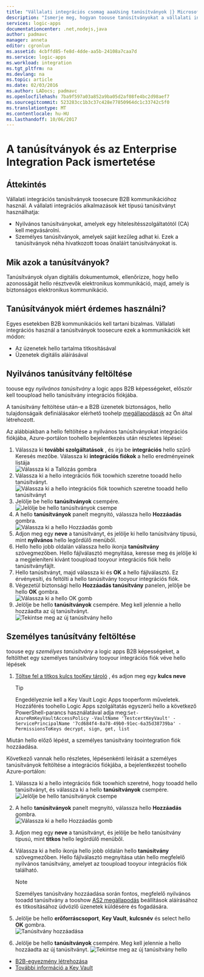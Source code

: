 ```yaml
---
title: "Vállalati integrációs csomag aaaUsing tanúsítványok |} Microsoft Docs"
description: "Ismerje meg, hogyan toouse tanúsítványokat a vállalati integrációs csomag hello |} Az Azure Logic Apps alkalmazások"
services: logic-apps
documentationcenter: .net,nodejs,java
author: padmavc
manager: anneta
editor: cgronlun
ms.assetid: 4cbffd85-fe8d-4dde-aa5b-24108a7caa7d
ms.service: logic-apps
ms.workload: integration
ms.tgt_pltfrm: na
ms.devlang: na
ms.topic: article
ms.date: 02/03/2016
ms.author: LADocs; padmavc
ms.openlocfilehash: 7ba9f597a03a852a9ba05d2af08fe4bc2d98aef7
ms.sourcegitcommit: 523283cc1b3c37c428e77850964dc1c33742c5f0
ms.translationtype: MT
ms.contentlocale: hu-HU
ms.lasthandoff: 10/06/2017
---
```

# <a name="learn-about-certificates-and-enterprise-integration-pack"></a>A tanúsítványok és az Enterprise Integration Pack ismertetése
## <a name="overview"></a>Áttekintés
Vállalati integrációs tanúsítványok toosecure B2B kommunikációhoz használ. A vállalati integrációs alkalmazások két típusú tanúsítványt használhatja:

* Nyilvános tanúsítványokat, amelyek egy hitelesítésszolgáltatótól (CA) kell megvásárolni.
* Személyes tanúsítványok, amelyek saját kezűleg adhat ki. Ezek a tanúsítványok néha hivatkozott tooas önaláírt tanúsítványokat is.

## <a name="what-are-certificates"></a>Mik azok a tanúsítványok?
Tanúsítványok olyan digitális dokumentumok, ellenőrizze, hogy hello azonosságát hello résztvevők elektronikus kommunikáció, majd, amely is biztonságos elektronikus kommunikáció.

## <a name="why-use-certificates"></a>Tanúsítványok miért érdemes használni?
Egyes esetekben B2B kommunikációs kell tartani bizalmas. Vállalati integrációs használ a tanúsítványok toosecure ezek a kommunikációk két módon:

* Az üzenetek hello tartalma titkosításával
* Üzenetek digitális aláírásával  

## <a name="upload-a-public-certificate"></a>Nyilvános tanúsítvány feltöltése

toouse egy *nyilvános tanúsítvány* a logic apps B2B képességeket, először kell tooupload hello tanúsítvány integrációs fiókjába.  

A tanúsítvány feltöltése után-e a B2B üzenetek biztonságos, hello tulajdonságaik definiálásakor elérhető toohelp [megállapodások](logic-apps-enterprise-integration-agreements.md) az Ön által létrehozott.  

Az alábbiakban a hello feltöltése a nyilvános tanúsítványokat integrációs fiókjába, Azure-portálon toohello bejelentkezés után részletes lépései:

1. Válassza ki **további szolgáltatások** , és írja be **integrációs** hello szűrő Keresés mezőbe. Válassza ki **integrációs fiókok** a hello eredményeinek listája     
![Válassza ki a Tallózás gombra](media/logic-apps-enterprise-integration-certificates/overview-1.png)  
2. Válassza ki a hello integrációs fiók toowhich szeretne tooadd hello tanúsítványt.  
![Válassza ki a hello integrációs fiók toowhich szeretne tooadd hello tanúsítványt](media/logic-apps-enterprise-integration-certificates/overview-3.png)  
3. Jelölje be hello **tanúsítványok** csempére.  
![Jelölje be hello tanúsítványok csempe](media/logic-apps-enterprise-integration-certificates/certificate-1.png)
4. A hello **tanúsítványok** panelt megnyitó, válassza hello **Hozzáadás** gombra.   
![Válassza ki a hello Hozzáadás gomb](media/logic-apps-enterprise-integration-certificates/certificate-2.png)
5. Adjon meg egy **neve** a tanúsítványt, és jelölje ki hello tanúsítvány típusú, mint **nyilvános** hello legördülő menüből.  
6. Hello hello jobb oldalán válassza hello ikonja **tanúsítvány** szövegmezőben. Hello fájlválasztó megnyitása, keresse meg és jelölje ki a megjeleníteni kívánt tooupload tooyour integrációs fiók hello tanúsítványfájlt.
7. Hello tanúsítványt, majd válassza ki és **OK** a hello fájlválasztó. Ez érvényesíti, és feltölti a hello tanúsítvány tooyour integrációs fiók.
8. Végezetül biztonsági hello **Hozzáadás tanúsítvány** panelen, jelölje be hello **OK** gombra.  
![Válassza ki a hello OK gomb](media/logic-apps-enterprise-integration-certificates/certificate-3.png)  
9. Jelölje be hello **tanúsítványok** csempére. Meg kell jelennie a hello hozzáadta az új tanúsítványt.  
![Tekintse meg az új tanúsítvány hello](media/logic-apps-enterprise-integration-certificates/certificate-4.png)  

## <a name="upload-a-private-certificate"></a>Személyes tanúsítvány feltöltése

toouse egy *személyes tanúsítvány* a logic apps B2B képességeket, a feltölthet egy személyes tanúsítvány tooyour integrációs fiók véve hello lépések

1. [Töltse fel a titkos kulcs tooKey tároló](../key-vault/key-vault-get-started.md "további információ a Key Vault") , és adjon meg egy **kulcs neve** 
   
   > [!TIP]
   > Engedélyeznie kell a Key Vault Logic Apps tooperform műveletek. Hozzáférés toohello Logic Apps szolgáltatás egyszerű hello a következő PowerShell-parancs használatával adja meg:`Set-AzureRmKeyVaultAccessPolicy -VaultName 'TestcertKeyVault' -ServicePrincipalName '7cd684f4-8a78-49b0-91ec-6a35d38739ba' -PermissionsToKeys decrypt, sign, get, list`  
   > 
   > 

Miután hello előző lépést, a személyes tanúsítvány toointegration fiók hozzáadása.

Következő vannak hello részletes, lépésenkénti leírását a személyes tanúsítványok feltöltése a integrációs fiókjába, a bejelentkezést toohello Azure-portálon:  
 
1. Válassza ki a hello integrációs fiók toowhich szeretné, hogy tooadd hello tanúsítványt, és válassza ki a hello **tanúsítványok** csempére.  
![Jelölje be hello tanúsítványok csempe](media/logic-apps-enterprise-integration-certificates/certificate-1.png)  
2. A hello **tanúsítványok** panelt megnyitó, válassza hello **Hozzáadás** gombra.   
![Válassza ki a hello Hozzáadás gomb](media/logic-apps-enterprise-integration-certificates/certificate-2.png)
3. Adjon meg egy **neve** a tanúsítványt, és jelölje be hello tanúsítvány típusú, mint **titkos** hello legördülő menüből.   
4. Válassza ki a hello ikonja hello jobb oldalán hello **tanúsítvány** szövegmezőben. Hello fájlválasztó megnyitása után hello megfelelő nyilvános tanúsítvány, amelyet az tooupload tooyour integrációs fiók található.   
   
   > [!Note]
   > Személyes tanúsítvány hozzáadása során fontos, megfelelő nyilvános tooadd tanúsítvány a tooshow [AS2 megállapodás](logic-apps-enterprise-integration-as2.md) beállítások aláírásához és titkosításához üdvözlő üzenetek küldésére és fogadására.
   > 
   >   

5. Jelölje be hello **erőforráscsoport**, **Key Vault**, **kulcsnév** és select hello **OK** gombra.  
![Tanúsítvány hozzáadása](media/logic-apps-enterprise-integration-certificates/privatecertificate-1.png)  
6. Jelölje be hello **tanúsítványok** csempére. Meg kell jelennie a hello hozzáadta az új tanúsítványt.
![Tekintse meg az új tanúsítvány hello](media/logic-apps-enterprise-integration-certificates/privatecertificate-2.png)  



* [B2B-egyezmény létrehozása](logic-apps-enterprise-integration-agreements.md)  
* [További információ a Key Vault](../key-vault/key-vault-get-started.md "Key Vault megismerése")  

